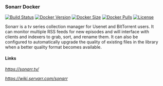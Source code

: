 [circleci_logo]: https://circleci.com/gh/stlouisn/sonarr_docker.svg?style=svg
[circleci_url]: https://app.circleci.com/pipelines/github/stlouisn/sonarr_docker

[docker_version_logo]: http://img.shields.io/docker/v/stlouisn/sonarr/latest?arch=arm64
[docker_version_url]: https://hub.docker.com/r/stlouisn/sonarr

[docker_size_logo]: http://img.shields.io/docker/image-size/stlouisn/sonarr/latest
[docker_size_url]: https://hub.docker.com/r/stlouisn/sonarr

[docker_pulls_logo]: https://img.shields.io/docker/pulls/stlouisn/sonarr
[docker_pulls_url]: https://hub.docker.com/r/stlouisn/sonarr

[license_logo]: https://img.shields.io/github/license/stlouisn/sonarr_docker
[license_url]: https://github.com/stlouisn/sonarr_docker/blob/main/LICENSE

### Sonarr Docker

[![Build Status][circleci_logo]][circleci_url]
[![Docker Version][docker_version_logo]][docker_version_url]
[![Docker Size][docker_size_logo]][docker_size_url]
[![Docker Pulls][docker_pulls_logo]][docker_pulls_url]
[![License][license_logo]][license_url]

Sonarr is a tv series collection manager for Usenet and BitTorrent users. It can monitor multiple RSS feeds for new episodes and will interface with clients and indexers to grab, sort, and rename them. It can also be configured to automatically upgrade the quality of existing files in the library when a better quality format becomes available.

#### Links

*https://sonarr.tv/*

*https://wiki.servarr.com/sonarr*
